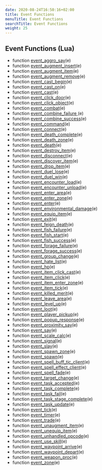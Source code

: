 ```yaml
---
date: 2020-08-24T16:50:16+02:00
title: Event Functions
menuTitle: Event Functions
searchTitle: Event Functions
weight: 25
---
```


## Event Functions (Lua)

- function [event_aggro_say](aggro_say)(e)
- function [event_augment_insert](augment_insert)(e)
- function [event_augment_item](augment_item)(e)
- function [event_augment_remove](augment_remove)(e)
- function [event_cast_begin](cast_begin)(e)
- function [event_cast_on](cast_on)(e)
- function [event_cast](cast)(e)
- function [event_click_door](click_door)(e)
- function [event_click_object](click_object)(e)
- function [event_combat](combat)(e)
- function [event_combine_failure ](combine_failure)(e)
- function [event_combine_success](combine_success)(e)
- function [event_command](command)(e)
- function [event_connect](connect)(e)
- function [event_death_complete](death_complete)(e)
- function [event_death_zone](death_zone)(e)
- function [event_death](death)(e)
- function [event_destroy_item](destroy_item)(e)
- function [event_disconnect](disconnect)(e)
- function [event_discover_item](discover_item)(e)
- function [event_drop_item](drop_item)(e)
- function [event_duel_lose](duel_lose)(e)
- function [event_duel_win](duel_win)(e)
- function [event_encounter_load](encounter_load)(e)
- function [event_encounter_unload](encounter_unload)(e)
- function [event_enter_area](enter_area)(e)
- function [event_enter_zone](enter_zone)(e)
- function [event_enter](enter)(e)
- function [event_environmental_damage](environmental_damage)(e)
- function [event_equip_item](equip_item)(e)
- function [event_exit](exit)(e)
- function [event_feign_death](feign_death)(e)
- function [event_fish_failure](fish_failure)(e)
- function [event_fish_start](fish_start)(e)
- function [event_fish_success](fish_success)(e)
- function [event_forage_failure](forage_failure)(e)
- function [event_forage_success](forage_success)(e)
- function [event_group_change](group_change)(e)
- function [event_hate_list](hate_list)(e)
- function [event_hp](hp)(e)
- function [event_item_click_cast](item_click_cast)(e)
- function [event_item_click](item_click)(e)
- function [event_item_enter_zone](item_enter_zone)(e)
- function [event_item_tick](item_tick)(e)
- function [event_killed_merit](killed_merit)(e)
- function [event_leave_area](leave_area)(e)
- function [event_level_up](level_up)(e)
- function [event_loot](loot)(e)
- function [event_player_pickup](player_pickup)(e)
- function [event_popup_response](popup_response)(e)
- function [event_proximity_say](proximity_say)(e)
- function [event_say](say)(e)
- function [event_scale_calc](scale_calc)(e)
- function [event_signal](signal)(e)
- function [event_slay](slay)(e)
- function [event_spawn_zone](spawn_zone)(e)
- function [event_spawn](spawn)(e)
- function [event_spell_buff_tic_client](spell_buff_tic)(e)
- function [event_spell_effect_client](spell_effect)(e)
- function [event_spell_fade](spell_fade)(e)
- function [event_target_change](target_change)(e)
- function [event_task_accepted](task_accepted)(e)
- function [event_task_complete](task_complete)(e)
- function [event_task_fail](task_fail)(e)
- function [event_task_stage_complete](task_stage_complete)(e)
- function [event_task_update](task_update)(e)
- function [event_tick](tick)(e)
- function [event_timer](timer)(e)
- function [event_trade](trade)(e)
- function [event_unaugment_item](unaugment_item)(e)
- function [event_unequip_item](unequip_item)(e)
- function [event_unhandled_opcode](unhandled_opcode)(e)
- function [event_use_skill](use_skill)(e)
- function [event_waypoint_arrive](waypoint_arrive)(e)
- function [event_waypoint_depart](waypoint_depart)(e)
- function [event_weapon_proc](weapon_proc)(e)
- function [event_zone](zone)(e)